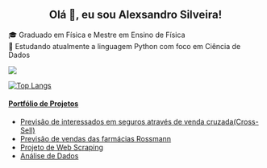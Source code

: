<h2 align="center">Olá 👋, eu sou Alexsandro Silveira!</h2>

🎓 Graduado em Física e Mestre em Ensino de Física <br>
🌱 Estudando atualmente a linguagem Python com foco em Ciência de Dados<br>

<a href="https://www.linkedin.com/in/alexsandronsilveira/" target="_blank"><img src="https://img.shields.io/badge/-LinkedIn-%230077B5?style=for-the-badge&logo=linkedin&logoColor=white" target="_blank"></a> 

[![Top Langs](https://github-readme-stats.vercel.app/api/top-langs/?username=AlexsandroSilveira&layout=compact)](https://github.com/anuraghazra/github-readme-stats)

#### [Portfólio de Projetos](https://alexsandrosilveira.github.io/portfolio_projetos/)

  * [Previsão de interessados em seguros através de venda cruzada(Cross-Sell)](https://github.com/AlexsandroSilveira/cross_sell)
  * [Previsão de vendas das farmácias Rossmann](https://github.com/AlexsandroSilveira/ds_producao)
  * [Projeto de Web Scraping](https://github.com/AlexsandroSilveira/web_scraping_H-M)
  * [Análise de Dados](https://github.com/AlexsandroSilveira/KC-RealState)
  
